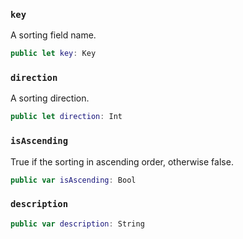 
### `key`

A sorting field name.

``` swift
public let key: Key
```

### `direction`

A sorting direction.

``` swift
public let direction: Int
```

### `isAscending`

True if the sorting in ascending order, otherwise false.

``` swift
public var isAscending: Bool 
```

### `description`

``` swift
public var description: String 
